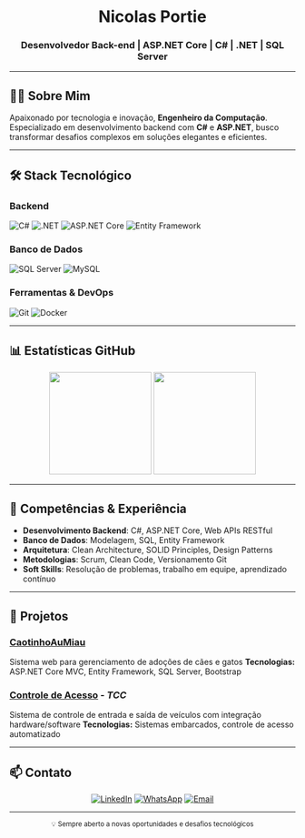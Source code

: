 <div align="center">
  <h1>Nicolas Portie</h1>
  <h3>Desenvolvedor Back-end | ASP.NET Core | C# | .NET | SQL Server</h3>

</div>

---

## 👨‍💻 Sobre Mim

Apaixonado por tecnologia e inovação, **Engenheiro da Computação**. Especializado em desenvolvimento backend com **C#** e **ASP.NET**, busco transformar desafios complexos em soluções elegantes e eficientes.


---

## 🛠️ Stack Tecnológico

### **Backend**
![C#](https://img.shields.io/badge/C%23-239120?style=flat-square&logo=c-sharp&logoColor=white)
![.NET](https://img.shields.io/badge/.NET-512BD4?style=flat-square&logo=dotnet&logoColor=white)
![ASP.NET Core](https://img.shields.io/badge/ASP.NET_Core-512BD4?style=flat-square&logo=dotnet&logoColor=white)
![Entity Framework](https://img.shields.io/badge/Entity_Framework-512BD4?style=flat-square&logo=dotnet&logoColor=white)

### **Banco de Dados**
![SQL Server](https://img.shields.io/badge/SQL_Server-CC2927?style=flat-square&logo=microsoft-sql-server&logoColor=white)
![MySQL](https://img.shields.io/badge/MySQL-4479A1?style=flat-square&logo=mysql&logoColor=white)

### **Ferramentas & DevOps**
![Git](https://img.shields.io/badge/Git-F05032?style=flat-square&logo=git&logoColor=white)
![Docker](https://img.shields.io/badge/Docker-2496ED?style=flat-square&logo=docker&logoColor=white)

---

## 📊 Estatísticas GitHub

<div align="center">
  <img height="180em" src="https://github-readme-stats.vercel.app/api?username=NicolasPortie&show_icons=true&theme=dark&include_all_commits=true&count_private=true&hide_border=true"/>
  <img height="180em" src="https://github-readme-stats.vercel.app/api/top-langs/?username=NicolasPortie&layout=compact&theme=dark&hide_border=true"/>
</div>

---

## 🎯 Competências & Experiência

- **Desenvolvimento Backend**: C#, ASP.NET Core, Web APIs RESTful
- **Banco de Dados**: Modelagem, SQL, Entity Framework
- **Arquitetura**: Clean Architecture, SOLID Principles, Design Patterns
- **Metodologias**: Scrum, Clean Code, Versionamento Git
- **Soft Skills**: Resolução de problemas, trabalho em equipe, aprendizado contínuo

---

## 🚀 Projetos

### **[CaotinhoAuMiau](https://github.com/NicolasPortie/CaotinhoAuMiau)**
Sistema web para gerenciamento de adoções de cães e gatos
**Tecnologias:** ASP.NET Core MVC, Entity Framework, SQL Server, Bootstrap

### **[Controle de Acesso](https://github.com/NicolasPortie/Controle-de-Acesso)** - *TCC*
Sistema de controle de entrada e saída de veículos com integração hardware/software
**Tecnologias:** Sistemas embarcados, controle de acesso automatizado

---

## 📫 Contato

<div align="center">

[![LinkedIn](https://img.shields.io/badge/LinkedIn-0077B5?style=for-the-badge&logo=linkedin&logoColor=white)](https://www.linkedin.com/in/nicolasportie)
[![WhatsApp](https://img.shields.io/badge/WhatsApp-25D366?style=for-the-badge&logo=whatsapp&logoColor=white)](https://wa.me/551899646794?text=Olá!%20Vim%20através%20do%20seu%20perfil%20no%20GitHub.)
[![Email](https://img.shields.io/badge/Email-D14836?style=for-the-badge&logo=gmail&logoColor=white)](mailto:nicolasportieprofissional@gmail.com)

</div>

---

<div align="center">
  <sub>💡 Sempre aberto a novas oportunidades e desafios tecnológicos</sub>
</div>